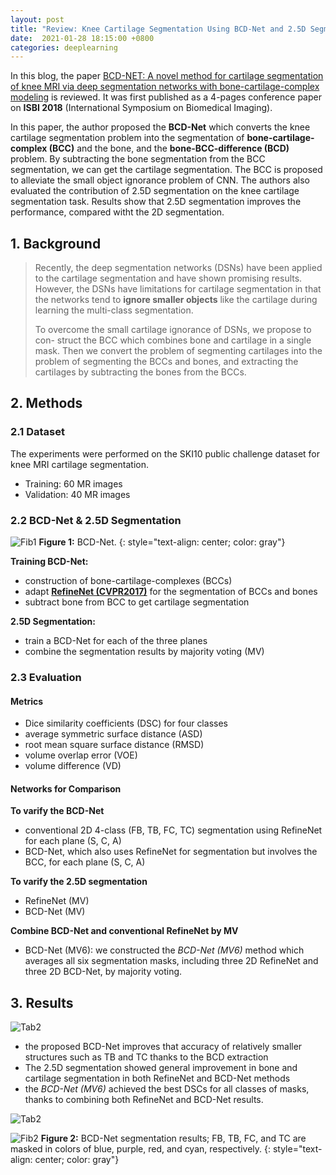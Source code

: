 ```yaml
---
layout: post
title: "Review: Knee Cartilage Segmentation Using BCD-Net and 2.5D Segmentation"
date:  2021-01-28 18:15:00 +0800
categories: deeplearning
---
```


In this blog, the paper [BCD-NET: A novel method for cartilage segmentation of knee MRI via deep segmentation networks with bone-cartilage-complex modeling](https://ieeexplore.ieee.org/abstract/document/8363866) is reviewed. It was first published as a 4-pages conference paper on **ISBI 2018** (International Symposium on Biomedical Imaging).

In this paper, the author proposed the **BCD-Net** which converts the knee cartilage segmentation problem into the segmentation of **bone-cartilage-complex (BCC)** and the bone, and the **bone-BCC-difference (BCD)** problem. By subtracting the bone segmentation from the BCC segmentation, we can get the cartilage segmentation. The BCC is proposed to alleviate the small object ignorance problem of CNN. The authors also evaluated the contribution of 2.5D segmentation on the knee cartilage segmentation task. Results show that 2.5D segmentation improves the performance, compared witht the 2D segmentation.

## 1. Background

> Recently, the deep segmentation networks (DSNs) have been applied to the cartilage segmentation and have shown promising results. However, the DSNs have limitations for cartilage segmentation in that the networks tend to **ignore smaller objects** like the cartilage during learning the multi-class segmentation.
>
> To overcome the small cartilage ignorance of DSNs, we propose to con- struct the BCC which combines bone and cartilage in a single mask. Then we convert the problem of segmenting cartilages into the problem of segmenting the BCCs and bones, and extracting the cartilages by subtracting the bones from the BCCs.

## 2. Methods

### 2.1 Dataset

The experiments were performed on the SKI10 public challenge dataset for knee MRI cartilage segmentation.
* Training: 60 MR images
* Validation: 40 MR images

### 2.2 BCD-Net & 2.5D Segmentation

![Fib1]({{site.baseurl}}/assets/210128_BCDNet/img/fig1.png)
**Figure 1:** BCD-Net.
{: style="text-align: center; color: gray"}

**Training BCD-Net:**
* construction of bone-cartilage-complexes (BCCs)
* adapt [**RefineNet (CVPR2017)**](https://ieeexplore.ieee.org/abstract/document/8100032) for the segmentation of BCCs and bones
* subtract bone from BCC to get cartilage segmentation

**2.5D Segmentation:**
* train a BCD-Net for each of the three planes
* combine the segmentation results by majority voting (MV)

### 2.3 Evaluation

#### Metrics

* Dice similarity coefficients (DSC) for four classes
* average symmetric surface distance (ASD)
* root mean square surface distance (RMSD)
* volume overlap error (VOE)
* volume difference (VD)

#### Networks for Comparison

**To varify the BCD-Net**
* conventional 2D 4-class (FB, TB, FC, TC) segmentation using RefineNet for each plane (S, C, A)
* BCD-Net, which also uses RefineNet for segmentation but involves the BCC, for each plane (S, C, A)

**To varify the 2.5D segmentation**
* RefineNet (MV)
* BCD-Net (MV)

**Combine BCD-Net and conventional RefineNet by MV**
* BCD-Net (MV6): we constructed the *BCD-Net (MV6)* method which averages all six segmentation masks, including three 2D RefineNet and three 2D BCD-Net, by majority voting.

## 3. Results

![Tab2]({{site.baseurl}}/assets/210128_BCDNet/img/fig2.png)

* the proposed BCD-Net improves that accuracy of relatively smaller structures such as TB and TC thanks to the BCD extraction
* The 2.5D segmentation showed general improvement in bone and cartilage segmentation in both RefineNet and BCD-Net methods
* the *BCD-Net (MV6)* achieved the best DSCs for all classes of masks, thanks to combining both RefineNet and BCD-Net results.

![Tab2]({{site.baseurl}}/assets/210128_BCDNet/img/fig3.png)

![Fib2]({{site.baseurl}}/assets/210128_BCDNet/img/fig4.png)
**Figure 2:** BCD-Net segmentation results; FB, TB, FC, and TC are masked in colors of blue, purple, red, and cyan, respectively.
{: style="text-align: center; color: gray"}
